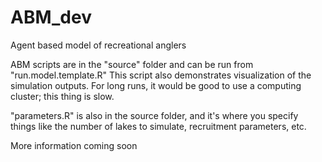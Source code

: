 # ABM_dev
Agent based model of recreational anglers

ABM scripts are in the "source" folder and can be run from "run.model.template.R"
This script also demonstrates visualization of the simulation outputs. For long runs,
it would be good to use a computing cluster; this thing is slow. 

"parameters.R" is also in the source folder, and it's where you specify things like
the number of lakes to simulate, recruitment parameters, etc. 

More information coming soon

